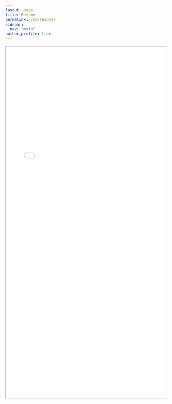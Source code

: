 ```yaml
---
layout: page
title: Resume
permalink: /cv/resume/
sidebar:
  nav: "main"
author_profile: true
---
```


<iframe src="{{ site.baseurl }}/assets/resume/packet.pdf" width="100%" height="1100px">
    This browser does not support PDFs. Please download the file: 
    <a href="{{ site.baseurl }}/assets/resume/packet.pdf">Download Resume</a>
</iframe>
